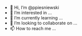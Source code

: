 - 👋 Hi, I’m @ppiesniewski
- 👀 I’m interested in ...
- 🌱 I’m currently learning ...
- 💞️ I’m looking to collaborate on ...
- 📫 How to reach me ...

<!---
ppiesniewski/ppiesniewski is a ✨ special ✨ repository because its `README.md` (this file) appears on your GitHub profile.
You can click the Preview link to take a look at your changes.
--->
